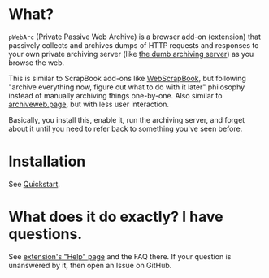 # What?

`pWebArc` (Private Passive Web Archive) is a browser add-on (extension) that passively collects and archives dumps of HTTP requests and responses to your own private archiving server (like [the dumb archiving server](../dumb_server/)) as you browse the web.

This is similar to ScrapBook add-ons like [WebScrapBook](https://github.com/danny0838/webscrapbook), but following "archive everything now, figure out what to do with it later" philosophy instead of manually archiving things one-by-one. Also similar to [archiveweb.page](https://github.com/webrecorder/archiveweb.page), but with less user interaction.

Basically, you install this, enable it, run the archiving server, and forget about it until you need to refer back to something you've seen before.

# Installation

See [Quickstart](../README.md#quickstart).

# What does it do exactly? I have questions.

See [extension's "Help" page](./page/help.org) and the FAQ there. If your question is unanswered by it, then open an Issue on GitHub.
